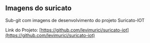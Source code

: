 ## Imagens do suricato

Sub-git com imagens de desenvolvimento do projeto Suricato-IOT

Link do Projeto: [https://github.com/levimurici/suricato-iot](https://github.com/levimurici/suricato-iot)
